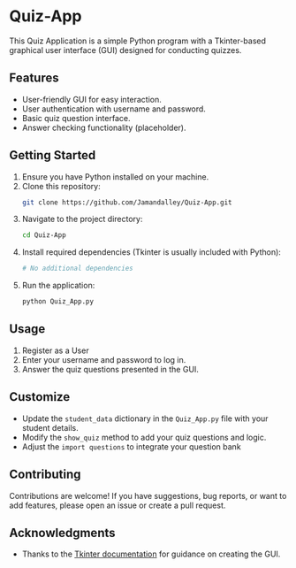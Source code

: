 # Quiz-App
This Quiz Application is a simple Python program with a Tkinter-based graphical user interface (GUI) designed for conducting quizzes.

## Features
- User-friendly GUI for easy interaction.
- User authentication with username and password.
- Basic quiz question interface.
- Answer checking functionality (placeholder).

## Getting Started
1. Ensure you have Python installed on your machine.
2. Clone this repository:
    ```bash
    git clone https://github.com/Jamandalley/Quiz-App.git
    ```
3. Navigate to the project directory:
    ```bash
    cd Quiz-App
    ```
4. Install required dependencies (Tkinter is usually included with Python):
    ```bash
    # No additional dependencies
    ```
5. Run the application:
    ```bash
    python Quiz_App.py
    ```
## Usage
1. Register as a User
1. Enter your username and password to log in.
2. Answer the quiz questions presented in the GUI.

## Customize
- Update the `student_data` dictionary in the `Quiz_App.py` file with your student details.
- Modify the `show_quiz` method to add your quiz questions and logic.
- Adjust the `import questions` to integrate your question bank

## Contributing
Contributions are welcome! If you have suggestions, bug reports, or want to add features, please open an issue or create a pull request.

## Acknowledgments
- Thanks to the [Tkinter documentation](https://docs.python.org/3/library/tkinter.html) for guidance on creating the GUI.

